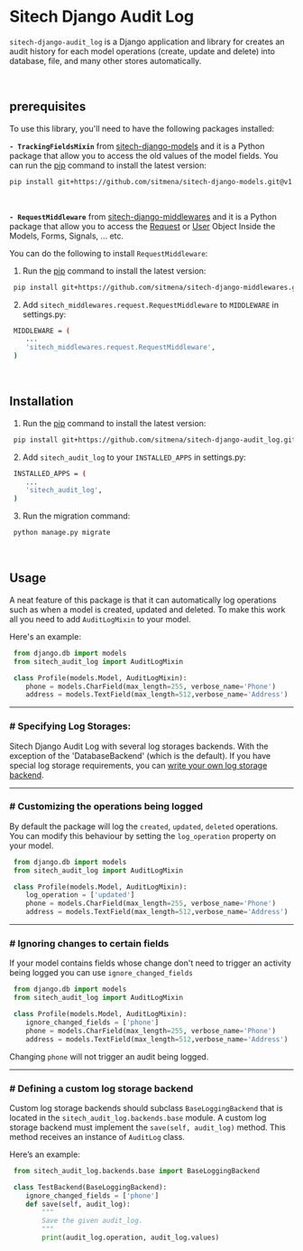 # Sitech Django Audit Log
`sitech-django-audit_log` is a Django application and library for creates an audit history for each model operations (create, update and delete) into database, file, and many other stores automatically.

<br/>


## prerequisites
To use this library, you'll need to have the following packages installed:

 **`- TrackingFieldsMixin`** from [sitech-django-models](https://github.com/sitmena/sitech-django-models)  and it is a Python package that allow you to access the old values of the model fields.
 You can run the [pip](https://pip.pypa.io/en/stable/) command to install the latest version:
 ```bash
 pip install git+https://github.com/sitmena/sitech-django-models.git@v1.0
```

<br>

 **`- RequestMiddleware`** from [sitech-django-middlewares](https://github.com/sitmena/sitech-django-middlewares)  and it is a Python package that allow you to access the [Request](https://docs.djangoproject.com/en/2.2/ref/request-response/#httprequest-objects) or [User](https://docs.djangoproject.com/en/2.2/ref/request-response/#django.http.HttpRequest.user) Object Inside the Models, Forms, Signals, ... etc.

You can do the following to install `RequestMiddleware`:
1. Run the [pip](https://pip.pypa.io/en/stable/) command to install the latest version:
```bash
 pip install git+https://github.com/sitmena/sitech-django-middlewares.git@v1.0.1
```
 2. Add `sitech_middlewares.request.RequestMiddleware` to `MIDDLEWARE` in settings.py:
 
```bash
 MIDDLEWARE = (
    ...
    'sitech_middlewares.request.RequestMiddleware',
 )
```
<br>

## Installation

1. Run the [pip](https://pip.pypa.io/en/stable/) command to install the latest version:
```bash
 pip install git+https://github.com/sitmena/sitech-django-audit_log.git
```

2. Add `sitech_audit_log` to your `INSTALLED_APPS` in settings.py:
```bash
 INSTALLED_APPS = (
    ...
    'sitech_audit_log',
 )
```
3. Run the migration command:
```bash
 python manage.py migrate
```
<br>

## Usage
A neat feature of this package is that it can automatically log operations such as when a model is created, updated and deleted. To make this work all you need to add  `AuditLogMixin`  to your model.

Here's an example:
```python
 from django.db import models
 from sitech_audit_log import AuditLogMixin

 class Profile(models.Model, AuditLogMixin):  
	phone = models.CharField(max_length=255, verbose_name='Phone')
	address = models.TextField(max_length=512,verbose_name='Address')
```	

<hr>

### # Specifying  Log Storages:
Sitech Django Audit Log with several log storages backends. With the exception of the 'DatabaseBackend' (which is the default).  If you have special log storage requirements, you can [write your own log storage backend](#-defining-a-custom-log-storage-backend).

<hr>	

### # Customizing the operations being logged
By default the package will log the  `created`,  `updated`,  `deleted`  operations. You can modify this behaviour by setting the  `log_operation`  property on your model.

```python
 from django.db import models
 from sitech_audit_log import AuditLogMixin

 class Profile(models.Model, AuditLogMixin):  
	log_operation = ['updated']
	phone = models.CharField(max_length=255, verbose_name='Phone')
	address = models.TextField(max_length=512,verbose_name='Address')
```	

<hr>

### # Ignoring changes to certain fields
If your model contains fields whose change don't need to trigger an activity being logged you can use `ignore_changed_fields`

```python
 from django.db import models
 from sitech_audit_log import AuditLogMixin

 class Profile(models.Model, AuditLogMixin):  
	ignore_changed_fields = ['phone']
	phone = models.CharField(max_length=255, verbose_name='Phone')
	address = models.TextField(max_length=512,verbose_name='Address')
```	

Changing `phone` will not trigger an audit being logged.

<hr>

### # Defining a custom log storage backend

Custom log storage backends should subclass `BaseLoggingBackend` that is located in the `sitech_audit_log.backends.base` module. A custom log storage  backend must implement the `save(self, audit_log)` method. This method receives an instance of `AuditLog` class.

Here’s an example:

```python
 from sitech_audit_log.backends.base import BaseLoggingBackend

 class TestBackend(BaseLoggingBackend):  
	ignore_changed_fields = ['phone']
	def save(self, audit_log):  
    	"""  
	 	Save the given audit_log. 
	 	""" 
	 	print(audit_log.operation, audit_log.values)
```	
